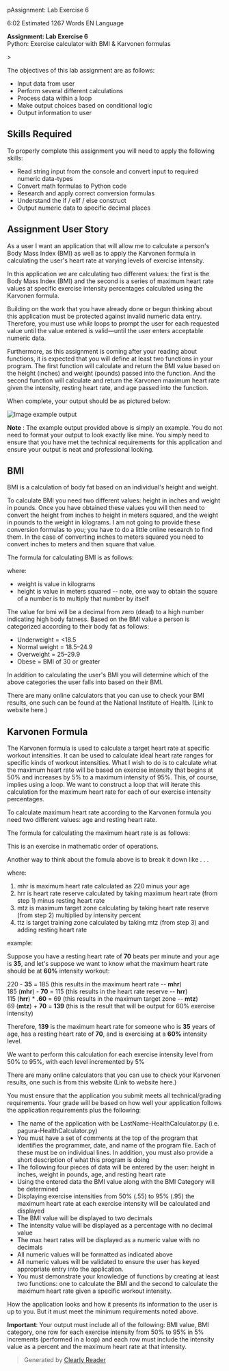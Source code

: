 pAssignment: Lab Exercise 6

6:02 Estimated 1267 Words EN Language

**Assignment: Lab Exercise 6**  
Python: Exercise calculator with BMI & Karvonen formulas

\>

The objectives of this lab assignment are as follows:

*   Input data from user
*   Perform several different calculations
*   Process data within a loop
*   Make output choices based on conditional logic
*   Output information to user

Skills Required
---------------

To properly complete this assignment you will need to apply the following skills:

*   Read string input from the console and convert input to required numeric data-types
*   Convert math formulas to Python code
*   Research and apply correct conversion formulas
*   Understand the if / elif / else construct
*   Output numeric data to specific decimal places

Assignment User Story
---------------------

As a user I want an application that will allow me to calculate a person's Body Mass Index (BMI) as well as to apply the Karvonen formula in calculating the user's heart rate at varying levels of exercise intensity.  

In this application we are calculating two different values: the first is the Body Mass Index (BMI) and the second is a series of maximum heart rate values at specific exercise intensity percentages calculated using the Karvonen formula.

Building on the work that you have already done or begun thinking about this application must be protected against invalid numeric data entry. Therefore, you must use _while_ loops to prompt the user for each requested value until the value entered is valid—until the user enters acceptable numeric data.

Furthermore, as this assignment is coming after your reading about functions, it is expected that you will define at least two functions in your program. The first function will calculate and return the BMI value based on the height (inches) and weight (pounds) passed into the function. And the second function will calculate and return the Karvonen maximum heart rate given the intensity, resting heart rate, and age passed into the function.

When complete, your output should be as pictured below:

![Image example output](https://softchalkcloud.com/lesson/files/njUvRZqCb1mDIH/HealthCalculator%20output.png)

**Note** : The example output provided above is simply an example. You do not need to format your output to look exactly like mine. You simply need to ensure that you have met the technical requirements for this application and ensure your output is neat and professional looking.

BMI
---

BMI is a calculation of body fat based on an individual's height and weight.

To calculate BMI you need two different values: height in inches and weight in pounds. Once you have obtained these values you will then need to convert the height from inches to height in meters squared, and the weight in pounds to the weight in kilograms. I am not going to provide these conversion formulas to you; you have to do a little online research to find them. In the case of converting inches to meters squared you need to convert inches to meters and then square that value.

The formula for calculating BMI is as follows:

where:

*   weight is value in kilograms
*   height is value in meters squared -- note, one way to obtain the square of a number is to multiply that number by itself

The value for bmi will be a decimal from zero (dead) to a high number indicating high body fatness. Based on the BMI value a person is categorized according to their body fat as follows:

*   Underweight = <18.5
*   Normal weight = 18.5–24.9
*   Overweight = 25–29.9
*   Obese = BMI of 30 or greater

In addition to calculating the user's BMI you will determine which of the above categories the user falls into based on their BMI.

There are many online calculators that you can use to check your BMI results, one such can be found at the National Institute of Health. (Link to website here.)

Karvonen Formula
----------------

The Karvonen formula is used to calculate a target heart rate at specific workout intensities. It can be used to calculate ideal heart rate ranges for specific kinds of workout intensities. What I wish to do is to calculate what the maximum heart rate will be based on exercise intensity that begins at 50% and increases by 5% to a maximum intensity of 95%. This, of course, implies using a loop. We want to construct a loop that will iterate this calculation for the maximum heart rate for each of our exercise intensity percentages.

To calculate maximum heart rate according to the Karvonen formula you need two different values: age and resting heart rate.

The formula for calculating the maximum heart rate is as follows:

This is an exercise in mathematic order of operations.

Another way to think about the fomula above is to break it down like . . .

where:

1.  mhr is maximum heart rate calculated as 220 minus your age
2.  hrr is heart rate reserve calculated by taking maximum heart rate (from step 1) minus resting heart rate
3.  mtz is maximum target zone calculating by taking heart rate reserve (from step 2) multiplied by intensity percent
4.  ttz is target training zone calculated by taking mtz (from step 3) and adding resting heart rate

example:

Suppose you have a resting heart rate of **70** beats per minute and your age is **35**, and let's suppose we want to know what the maximum heart rate should be at **60%** intensity workout:

220 - **35** = 185 (this results in the maximum heart rate -- **mhr**)  
185 (**mhr**) - **70** = 115 (this results in the heart rate reserve -- **hrr**)  
115 (**hrr**) \* **.60** = 69 (this results in the maximum target zone -- **mtz**)  
69 (**mtz**) + **70** = **139** (this is the result that will be output for 60% exercise intensity)

Therefore, **139** is the maximum heart rate for someone who is **35** years of age, has a resting heart rate of **70**, and is exercising at a **60%** intensity level.

We want to perform this calculation for each exercise intensity level from 50% to 95%, with each level incremented by 5%

There are many online calculators that you can use to check your Karvonen results, one such is from this website (Link to website here.)

You must ensure that the application you submit meets all technical/grading requirements. Your grade will be based on how well your application follows the application requirements plus the following:

*   The name of the application with be LastName-HealthCalculator.py (i.e. pagura-HealthCalculator.py)
*   You must have a set of comments at the top of the program that identifies the programmer, date, and name of the program file. Each of these must be on individual lines. In addition, you must also provide a short description of what this program is doing
*   The following four pieces of data will be entered by the user: height in inches, weight in pounds, age, and resting heart rate
*   Using the entered data the BMI value along with the BMI Category will be determined
*   Displaying exercise intensities from 50% (.55) to 95% (.95) the maximum heart rate at each exercise intensity will be calculated and displayed
*   The BMI value will be displayed to two decimals
*   The intensity value will be displayed as a percentage with no decimal value
*   The max heart rates will be displayed as a numeric value with no decimals
*   All numeric values will be formatted as indicated above
*   All numeric values will be validated to ensure the user has keyed appropriate entry into the application.
*   You must demonstrate your knowledge of functions by creating at least two functions: one to calculate the BMI and the second to calculate the maximum heart rate given a specific workout intensity.

How the application looks and how it presents its information to the user is up to you. But it must meet the minimum requirements noted above.

**Important**: Your output must include all of the following: BMI value, BMI category, one row for each exercise intensity from 50% to 95% in 5% increments (performed in a loop) and each row must include the intensity value as a percent and the maximum heart rate at that intensity.
> Generated by [Clearly Reader](https://clearlyreader.com)
